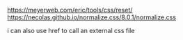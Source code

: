 https://meyerweb.com/eric/tools/css/reset/
https://necolas.github.io/normalize.css/8.0.1/normalize.css

i can also use href to call an external css file